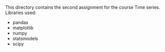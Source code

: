 This directory contains the second assignment for the course Time series. Libraries used:

- pandas
- matplotlib
- numpy
- statsmodels
- scipy
